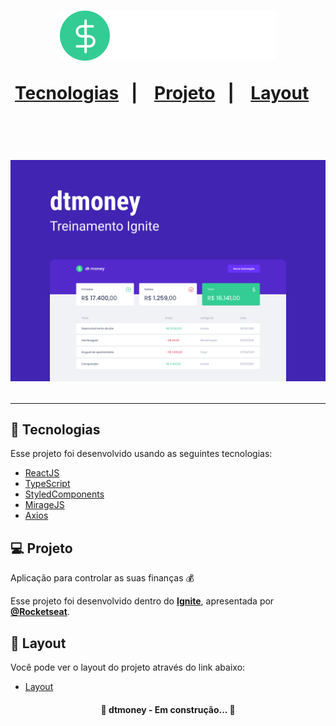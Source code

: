 <h1 align="center">
  <img alt"dtmoney" title="dtmoney" src=".github/logo.svg")
</h1>

<p align="center">
  <a href="#-tecnologias">Tecnologias</a>&nbsp;&nbsp;&nbsp;|&nbsp;&nbsp;&nbsp;
  <a href="#-projeto">Projeto</a>&nbsp;&nbsp;&nbsp;|&nbsp;&nbsp;&nbsp;
  <a href="#-layout">Layout</a>&nbsp;&nbsp;&nbsp;
</p>

<br>

<p align="center">
  <img alt="dtmoney" src=".github/Capa.png">
</p>

---

## 🧪 Tecnologias

Esse projeto foi desenvolvido usando as seguintes tecnologias:

- [ReactJS](https://pt-br.reactjs.org/)
- [TypeScript](https://www.typescriptlang.org/)
- [StyledComponents](https://styled-components.com/)
- [MirageJS](https://miragejs.com/)
- [Axios](https://github.com/axios/axios)

## 💻 Projeto

Aplicação para controlar as suas finanças 💰

Esse projeto foi desenvolvido dentro do **[Ignite](https://pages.rocketseat.com.br/ignite)**, apresentada por **[@Rocketseat](https://github.com/Rocketseat)**.

## 🔖 Layout

Você pode ver o layout do projeto através do link abaixo:

- [Layout](https://www.figma.com/file/0xmu9mj2TJYoIOubBFWsk5/dtmoney-Ignite-(Copy)?node-id=35212%3A460)



<h4 align="center"> 
	🚧  dtmoney - Em construção...  🚧
</h4>

